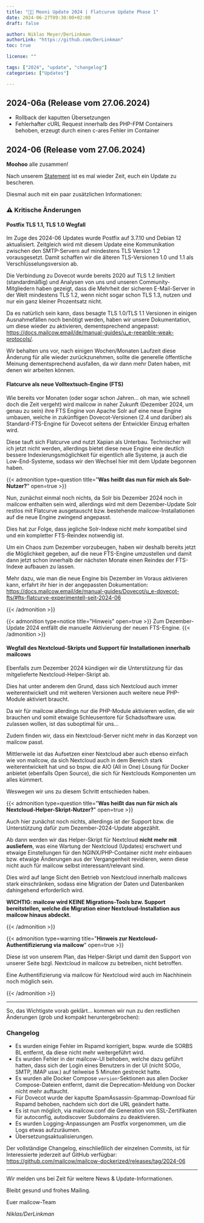 ```yaml
---
title: "🌙🐄 Mooni Update 2024 | Flatcurve Update Phase 1"
date: 2024-06-27T09:30:00+02:00
draft: false

author: Niklas Meyer/DerLinkman
authorLink: "https://github.com/DerLinkman"
toc: true

license: ""

tags: ["2024", "update", "changelog"]
categories: ["Updates"]

---
```


## 2024-06a (Release vom 27.06.2024)

+ Rollback der kaputten Übersetzungen
+ Fehlerhafter cURL Request innerhalb des PHP-FPM Containers behoben, erzeugt durch einen c-ares Fehler im Container

## 2024-06 (Release vom 27.06.2024)

**Moohoo** alle zusammen!

Nach unserem [Statement](https://mailcow.email/de/posts/2024/development-change/) ist es mal wieder Zeit, euch ein Update zu bescheren.

Diesmal auch mit ein paar zusätzlichen Informationen:

### ⚠️ Kritische Änderungen

#### Postfix TLS 1.1, TLS 1.0 Wegfall
Im Zuge des 2024-06 Updates wurde Postfix auf 3.7.10 und Debian 12 aktualisiert. Zeitgleich wird mit diesem Update eine Kommunikation zwischen den SMTP-Servern auf mindestens TLS Version 1.2 vorausgesetzt.
Damit schaffen wir die älteren TLS-Versionen 1.0 und 1.1 als Verschlüsselungsversion ab.
<!--more-->

Die Verbindung zu Dovecot wurde bereits 2020 auf TLS 1.2 limitiert (standardmäßig) und Analysen von uns und unseren Community-Mitgliedern haben gezeigt, dass die Mehrheit der sicheren E-Mail-Server in der Welt mindestens TLS 1.2, wenn nicht sogar schon TLS 1.3, nutzen und nur ein ganz kleiner Prozentsatz nicht.

Da es natürlich sein kann, dass besagte TLS 1.0/TLS 1.1 Versionen in einigen Ausnahmefällen noch benötigt werden, haben wir unsere Dokumentation, um diese wieder zu aktivieren, dementsprechend angepasst: https://docs.mailcow.email/de/manual-guides/u_e-reeanble-weak-protocols/.

Wir behalten uns vor, nach einigen Wochen/Monaten Laufzeit diese Änderung für alle wieder zurückzunehmen, sollte die generelle öffentliche Meinung dementsprechend ausfallen, da wir dann mehr Daten haben, mit denen wir arbeiten können.

#### Flatcurve als neue Volltextsuch-Engine (FTS)
Wie bereits vor Monaten (oder sogar schon Jahren... oh man, wie schnell doch die Zeit vergeht) wird mailcow in naher Zukunft (Dezember 2024, um genau zu sein) ihre FTS Engine von Apache Solr auf eine neue Engine umbauen, welche in zukünftigen Dovecot-Versionen (2.4 und darüber) als Standard-FTS-Engine für Dovecot seitens der Entwickler Einzug erhalten wird.

Diese tauft sich Flatcurve und nutzt Xapian als Unterbau. Technischer will ich jetzt nicht werden, allerdings bietet diese neue Engine eine deutlich bessere Indexierungsmöglichkeit für eigentlich alle Systeme, ja auch die Low-End-Systeme, sodass wir den Wechsel hier mit dem Update begonnen haben.

{{< admonition type=question title="**Was heißt das nun für mich als Solr-Nutzer?**" open=true >}}

Nun, zunächst einmal noch nichts, da Solr bis Dezember 2024 noch in mailcow enthalten sein wird, allerdings wird mit dem Dezember-Update Solr restlos mit Flatcurve ausgetauscht bzw. bestehende mailcow-Installationen auf die neue Engine zwingend angepasst.

Dies hat zur Folge, dass jegliche Solr-Indexe nicht mehr kompatibel sind und ein kompletter FTS-Reindex notwendig ist.

Um ein Chaos zum Dezember vorzubeugen, haben wir deshalb bereits jetzt die Möglichkeit gegeben, auf die neue FTS-Engine umzustellen und damit dann jetzt schon innerhalb der nächsten Monate einen Reindex der FTS-Indexe aufbauen zu lassen.

Mehr dazu, wie man die neue Engine bis Dezember im Voraus aktivieren kann, erfahrt ihr hier in der angepassten Dokumentation: https://docs.mailcow.email/de/manual-guides/Dovecot/u_e-dovecot-fts/#fts-flatcurve-experimentell-seit-2024-06

{{< /admonition >}}

{{< admonition type=notice title="Hinweis" open=true >}}
Zum Dezember-Update 2024 entfällt die manuelle Aktivierung der neuen FTS-Engine.
{{< /admonition >}}

#### Wegfall des Nextcloud-Skripts und Support für Installationen innerhalb mailcows

Ebenfalls zum Dezember 2024 kündigen wir die Unterstützung für das mitgelieferte Nextcloud-Helper-Skript ab.

Dies hat unter anderem den Grund, dass sich Nextcloud auch immer weiterentwickelt und mit weiteren Versionen auch weitere neue PHP-Module aktiviert braucht. 

Da wir für mailcow allerdings nur die PHP-Module aktivieren wollen, die wir brauchen und somit etwaige Schleusentore für Schadsoftware usw. zulassen wollen, ist das suboptimal für uns...

Zudem finden wir, dass ein Nextcloud-Server nicht mehr in das Konzept von mailcow passt.

Mittlerweile ist das Aufsetzen einer Nextcloud aber auch ebenso einfach wie von mailcow, da sich Nextcloud auch in dem Bereich stark weiterentwickelt hat und so bspw. die AIO (All in One) Lösung für Docker anbietet (ebenfalls Open Source), die sich für Nextclouds Komponenten um alles kümmert.

Weswegen wir uns zu diesem Schritt entschieden haben.

{{< admonition type=question title="**Was heißt das nun für mich als Nextcloud-Helper-Skript-Nutzer?**" open=true >}}

Auch hier zunächst noch nichts, allerdings ist der Support bzw. die Unterstützung dafür zum Dezember-2024-Update abgezählt.

Ab dann werden wir das Helper-Skript für Nextcloud **nicht mehr mit ausliefern**, was eine Wartung der Nextcloud (Updates) erschwert und etwaige Einstellungen für den NGINX/PHP-Container nicht mehr einbauen bzw. etwaige Änderungen aus der Vergangenheit revidieren, wenn diese nicht auch für mailcow selbst interessant/relevant sind.

Dies wird auf lange Sicht den Betrieb von Nextcloud innerhalb mailcows stark einschränken, sodass eine Migration der Daten und Datenbanken dahingehend erforderlich wird.

**WICHTIG: mailcow wird KEINE Migrations-Tools bzw. Support bereitstellen, welche die Migration einer Nextcloud-Installation aus mailcow hinaus abdeckt.**

{{< /admonition >}}

{{< admonition type=warning title="**Hinweis zur Nextcloud-Authentifizierung via mailcow**" open=true >}}

Diese ist von unserem Plan, das Helper-Skript und damit den Support von unserer Seite bzgl. Nextcloud in mailcow zu betreiben, nicht betroffen.

Eine Authentifizierung via mailcow für Nextcloud wird auch im Nachhinein noch möglich sein.

{{< /admonition >}}


---

So, das Wichtigste vorab geklärt... kommen wir nun zu den restlichen Änderungen (grob und kompakt heruntergebrochen):

### Changelog

* Es wurden einige Fehler im Rspamd korrigiert, bspw. wurde die SORBS BL entfernt, da diese nicht mehr weitergeführt wird.
* Es wurden Fehler in der mailcow-UI behoben, welche dazu geführt hatten, dass sich der Login eines Benutzers in der UI (nicht SOGo, SMTP, IMAP usw.) auf teilweise 5 Minuten gestreckt hatte.
* Es wurden alle Docker Compose `version`-Sektionen aus allen Docker Compose-Dateien entfernt, damit die Deprecation-Meldung von Docker nicht mehr auftaucht.
* Für Dovecot wurde der kaputte SpamAssassin-Spammap-Download für Rspamd behoben, nachdem sich dort die URL geändert hatte.
* Es ist nun möglich, via mailcow.conf die Generation von SSL-Zertifikaten für autoconfig, autodiscover Subdomains zu deaktivieren.
* Es wurden Logging-Anpassungen am Postfix vorgenommen, um die Logs etwas aufzuräumen.
* Übersetzungsaktualisierungen.

Der vollständige Changelog, einschließlich der einzelnen Commits, ist für Interessierte jederzeit auf GitHub verfügbar:
https://github.com/mailcow/mailcow-dockerized/releases/tag/2024-06

---

Wir melden uns bei Zeit für weitere News & Update-Informationen.

Bleibt gesund und frohes Mailing.

Euer mailcow-Team

*Niklas/DerLinkman*